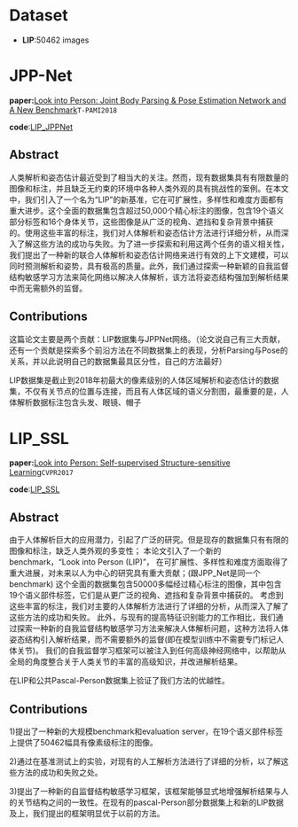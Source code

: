 # Dataset

- **LIP**:50462 images


# JPP-Net

**paper:**[Look into Person: Joint Body Parsing & Pose Estimation Network and A New Benchmark](https://arxiv.org/abs/1804.01984)`T-PAMI2018`

**code**:[LIP_JPPNet](https://github.com/Engineering-Course/LIP_JPPNet)

## Abstract

人类解析和姿态估计最近受到了相当大的关注。然而，现有数据集具有有限数量的图像和标注，并且缺乏无约束的环境中各种人类外观的具有挑战性的案例。在本文中，我们引入了一个名为“LIP”的新基准，它在可扩展性，多样性和难度方面都有重大进步。这个全面的数据集包含超过50,000个精心标注的图像，包含19个语义部分标签和16个身体关节，这些图像是从广泛的视角、遮挡和复杂背景中捕获的。使用这些丰富的标注，我们对人体解析和姿态估计方法进行详细分析，从而深入了解这些方法的成功与失败。为了进一步探索和利用这两个任务的语义相关性，我们提出了一种新的联合人体解析和姿态估计网络来进行有效的上下文建模，可以同时预测解析和姿势，具有极高的质量。此外，我们通过探索一种新颖的自我监督结构敏感学习方法来简化网络以解决人体解析，该方法将姿态结构强加到解析结果中而无需额外的监督。

## Contributions

这篇论文主要是两个贡献：LIP数据集与JPPNet网络。（论文说自己有三大贡献，还有一个贡献是探索多个前沿方法在不同数据集上的表现，分析Parsing与Pose的关系，并以此说明自己的数据集最具区分性，自己的方法最好）

LIP数据集是截止到2018年初最大的像素级别的人体区域解析和姿态估计的数据集，不仅有关节点的位置与连接，而且有人体区域的语义分割图，最重要的是，人体解析数据标注包含头发、眼镜、帽子

# **LIP_SSL**

**paper:**[Look into Person: Self-supervised Structure-sensitive Learning](<https://arxiv.org/abs/1703.05446> )`CVPR2017`

**code**:[LIP_SSL](https://github.com/Engineering-Course/LIP_SSL)

## Abstract

由于人体解析巨大的应用潜力，引起了广泛的研究。但是现存的数据集只有有限的图像和标注，缺乏人类外观的多变性；
本论文引入了一个新的benchmark，“Look into Person (LIP)”， 在可扩展性、多样性和难度方面取得了重大进展，对未来以人为中心的研究具有重大贡献；(跟JPP_Net是同一个benchmark)
这个全面的数据集包含50000多幅经过精心标注的图像，其中包含19个语义部件标签，它们是从更广泛的视角、遮挡和复杂背景中捕获的。
考虑到这些丰富的标注，我们对主要的人体解析方法进行了详细的分析，从而深入了解了这些方法的成功和失败。
此外，与现有的提高特征识别能力的工作相比，我们通过探索一种新的自我监督结构敏感学习方法来解决人体解析问题，这种方法将人体姿态结构引入解析结果，而不需要额外的监督(即在模型训练中不需要专门标记人体关节)。
我们的自我监督学习框架可以被注入到任何高级神经网络中，以帮助从全局的角度整合关于人类关节的丰富的高级知识，并改进解析结果。

在LIP和公共Pascal-Person数据集上验证了我们方法的优越性。

## Contributions

1)提出了一种新的大规模benchmark和evaluation server，在19个语义部件标签上提供了50462幅具有像素级标注的图像。

2)通过在基准测试上的实验，对现有的人工解析方法进行了详细的分析，以了解这些方法的成功和失败之处。

3)提出了一种新的自监督结构敏感学习框架，该框架能够显式地增强解析结果与人的关节结构之间的一致性。在现有的pascal-Person部分数据集上和新的LIP数据及上，我们提出的框架明显优于以前的方法。

## 